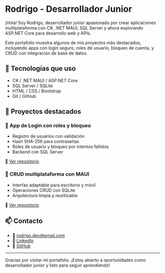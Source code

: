 # Rodrigo - Desarrollador Junior

¡Hola! Soy Rodrigo, desarrollador junior apasionado por crear aplicaciones multiplataforma con C#, .NET MAUI, SQL Server y ahora explorando ASP.NET Core para desarrollo web y APIs.

Este portafolio muestra algunos de mis proyectos más destacados, incluyendo apps con login seguro, roles de usuario, bloqueo de cuenta, y CRUD con integración de base de datos.

## 🚀 Tecnologías que uso

- C# / .NET MAUI / ASP.NET Core
- SQL Server / SQLite
- HTML / CSS / Bootstrap
- Git / GitHub

## 📂 Proyectos destacados

### 🔐 App de Login con roles y bloqueo
- Registro de usuarios con validación
- Hash SHA-256 para contraseñas
- Roles de usuario y bloqueo por intentos fallidos
- Backend con SQL Server

🔗 [Ver repositorio](https://github.com/tu-usuario/login-app)

### 📱 CRUD multiplataforma con MAUI
- Interfaz adaptable para escritorio y móvil
- Operaciones CRUD con SQLite
- Arquitectura limpia y reutilizable

🔗 [Ver repositorio](https://github.com/tu-usuario/crud-maui)

## 📫 Contacto

- 📧 rodrigo.dev@email.com  
- 💼 [LinkedIn](https://linkedin.com/in/tu-usuario)  
- 🐙 [GitHub](https://github.com/tu-usuario)

---

Gracias por visitar mi portafolio. ¡Estoy abierto a oportunidades como desarrollador junior y listo para seguir aprendiendo!

